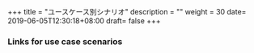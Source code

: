 +++
title = "ユースケース別シナリオ"
description = ""
weight = 30
date= 2019-06-05T12:30:18+08:00
draft= false
+++
### Links for use case scenarios